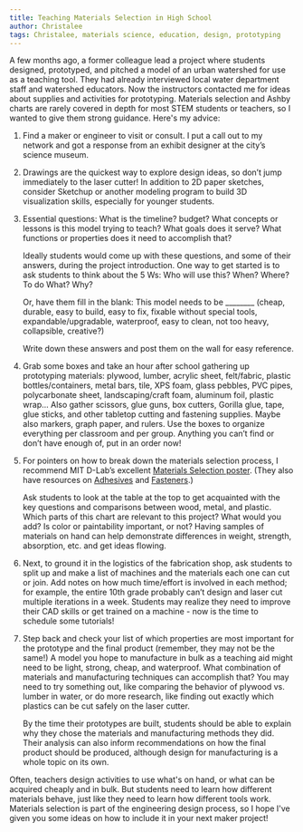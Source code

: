 ```yaml
---
title: Teaching Materials Selection in High School
author: Christalee
tags: Christalee, materials science, education, design, prototyping
---
```


A few months ago, a former colleague lead a project where students designed, prototyped, and pitched a model of an urban watershed for use as a teaching tool. They had already interviewed local water department staff and watershed educators. Now the instructors contacted me for ideas about supplies and activities for prototyping. Materials selection and Ashby charts are rarely covered in depth for most STEM students or teachers, so I wanted to give them strong guidance. Here's my advice:

1. Find a maker or engineer to visit or consult. I put a call out to my network and got a response from an exhibit designer at the city’s science museum.

2. Drawings are the quickest way to explore design ideas, so don’t jump immediately to the laser cutter! In addition to 2D paper sketches, consider Sketchup or another modeling program to build 3D visualization skills, especially for younger students. 

3. Essential questions: What is the timeline? budget? What concepts or lessons is this model trying to teach? What goals does it serve? What functions or properties does it need to accomplish that?

	Ideally students would come up with these questions, and some of their answers, during the project introduction. One way to get started is to ask students to think about the 5 Ws: Who will use this? When? Where? To do What? Why? 

	Or, have them fill in the blank: This model needs to be ________ 
	(cheap, durable, easy to build, easy to fix, fixable without special tools, expandable/upgradable, waterproof, easy to clean, not too heavy, collapsible, creative?)

	Write down these answers and post them on the wall for easy reference. 
<!--more-->
4. Grab some boxes and take an hour after school gathering up prototyping materials: plywood, lumber, acrylic sheet, felt/fabric, plastic bottles/containers, metal bars, tile, XPS foam, glass pebbles, PVC pipes, polycarbonate sheet, landscaping/craft foam, aluminum foil, plastic wrap... Also gather scissors, glue guns, box cutters, Gorilla glue, tape, glue sticks, and other tabletop cutting and fastening supplies. Maybe also markers, graph paper, and rulers. Use the boxes to organize everything per classroom and per group. Anything you can’t find or don’t have enough of, put in an order now!

5. For pointers on how to break down the materials selection process, I recommend MIT D-Lab’s excellent [Materials Selection poster](https://d-lab.mit.edu/sites/default/files/D-Lab_Learn-It_Material-selection.pdf). (They also have resources on [Adhesives](https://d-lab.mit.edu/sites/default/files/D-Lab_Learn-It_Adhesives.pdf) and [Fasteners](https://d-lab.mit.edu/sites/default/files/D-Lab_Learn-It_Fasteners_0.pdf).)

	Ask students to look at the table at the top to get acquainted with the key questions and comparisons between wood, metal, and plastic. Which parts of this chart are relevant to this project? What would you add? Is color or paintability important, or not? Having samples of materials on hand can help demonstrate differences in weight, strength, absorption, etc. and get ideas flowing.

6. Next, to ground it in the logistics of the fabrication shop, ask students to split up and make a list of machines and the materials each one can cut or join. Add notes on how much time/effort is involved in each method; for example, the entire 10th grade probably can’t design and laser cut multiple iterations in a week. Students may realize they need to improve their CAD skills or get trained on a machine - now is the time to schedule some tutorials!

7. Step back and check your list of which properties are most important for the prototype and the final product (remember, they may not be the same!) A model you hope to manufacture in bulk as a teaching aid might need to be light, strong, cheap, and waterproof. What combination of materials and manufacturing techniques can accomplish that? You may need to try something out, like comparing the behavior of plywood vs. lumber in water, or do more research, like finding out exactly which plastics can be cut safely on the laser cutter.

	By the time their prototypes are built, students should be able to explain why they chose the materials and manufacturing methods they did. Their analysis can also inform recommendations on how the final product should be produced, although design for manufacturing is a whole topic on its own. 

Often, teachers design activities to use what's on hand, or what can be acquired cheaply and in bulk. But students need to learn how different materials behave, just like they need to learn how different tools work. Materials selection is part of the engineering design process, so I hope I've given you some ideas on how to include it in your next maker project!